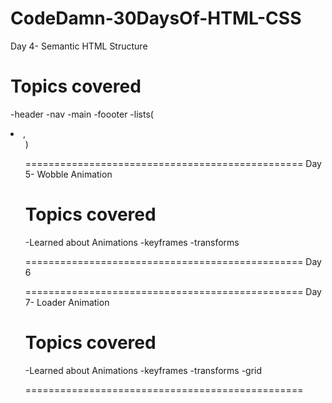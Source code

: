 # CodeDamn-30DaysOf-HTML-CSS

Day 4- Semantic HTML Structure

# Topics covered

-header
-nav
-main
-foooter
-lists(<li>,<ul>)

================================================
Day 5- Wobble Animation

# Topics covered

-Learned about Animations
-keyframes
-transforms

================================================
Day 6

================================================
Day 7- Loader Animation

# Topics covered

-Learned about Animations
-keyframes
-transforms
-grid

================================================
